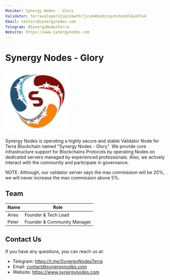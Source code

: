 ```yaml
---
Moniker: Synergy Nodes - Glory
Validator: terravaloper12jpzzmwthrljcvm48adncspxtchazkl8vah7u4
Email: contact@synergynodes.com
Telegram: @SynergyNodesTerra
Website: https://www.synergynodes.com
---
```


# Synergy Nodes - Glory
![SynergyNodes](synergynodes.jpg)

Synergy Nodes is operating a highly secure and stable Validator Node for Terra Blockchain named "Synergy Nodes - Glory". We provide core infrastructure support for Blockchains Protocols by operating Nodes on dedicated servers managed by experienced professionals. Also, we actively interact with the community and participate in governance.

NOTE: Although, our validator server says the max commission will be 20%, we will never increase the max commission above 5%.

## Team

| Name         | Role
| ------------ | -------------------         |
| Aries        | Founder & Tech Lead         |
| Peter        | Founder & Community Manager |

## Contact Us

If you have any questions, you can reach us at:

- Telegram: https://t.me/SynergyNodesTerra
- Email: contact@synergynodes.com
- Website: https://www.synergynodes.com
